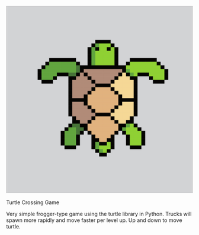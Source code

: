 ![turtle](https://github.com/anderu3/crossing-game/blob/master/pixelturtle.jpg?raw=true)

Turtle Crossing Game

Very simple frogger-type game using the turtle library in Python. Trucks will spawn more rapidly and move faster per level up. Up and down to move turtle.
